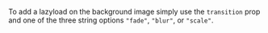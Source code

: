 To add a lazyload on the background image simply use the `transition` prop and one of the three string options `"fade"`, `"blur"`, or `"scale"`.
